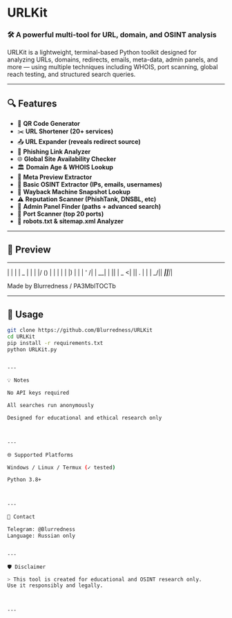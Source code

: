 # URLKit

### 🛠 A powerful multi-tool for URL, domain, and OSINT analysis

URLKit is a lightweight, terminal-based Python toolkit designed for analyzing URLs, domains, redirects, emails, meta-data, admin panels, and more — using multiple techniques including WHOIS, port scanning, global reach testing, and structured search queries.

---

## 🔍 Features

- 🔗 **QR Code Generator**
- ✂️ **URL Shortener (20+ services)**
- 📤 **URL Expander (reveals redirect source)**
- 🧠 **Phishing Link Analyzer**
- 🌐 **Global Site Availability Checker**
- 🏛 **Domain Age & WHOIS Lookup**
- 🧱 **Meta Preview Extractor**
- 🔎 **Basic OSINT Extractor (IPs, emails, usernames)**
- 📁 **Wayback Machine Snapshot Lookup**
- ⚠️ **Reputation Scanner (PhishTank, DNSBL, etc)**
- 🔐 **Admin Panel Finder (paths + advanced search)**
- 🛜 **Port Scanner (top 20 ports)**
- 🤖 **robots.txt & sitemap.xml Analyzer**

---

## 🧪 Preview


---

| | | |  _ | |   | |/ () | | | | | |) | |   | ' /| | __| | || |  _ <| || . | | | _/|| ___||__|_|

Made by Blurredness / PA3MblTOCTb

---

## 🚀 Usage

```bash
git clone https://github.com/Blurredness/URLKit
cd URLKit
pip install -r requirements.txt
python URLKit.py


---

💡 Notes

No API keys required

All searches run anonymously

Designed for educational and ethical research only



---

🌐 Supported Platforms

Windows / Linux / Termux (✓ tested)

Python 3.8+



---

📩 Contact

Telegram: @Blurredness
Language: Russian only


---

🛡 Disclaimer

> This tool is created for educational and OSINT research only.
Use it responsibly and legally.



---
